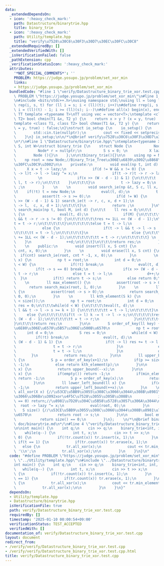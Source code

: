 ```yaml
---
data:
  _extendedDependsOn:
  - icon: ':heavy_check_mark:'
    path: Datastructure/binarytrie.hpp
    title: binary_trie
  - icon: ':heavy_check_mark:'
    path: Utility/template.hpp
    title: "verify\u7528\u30C6\u30F3\u30D7\u30EC\u30FC\u30C8"
  _extendedRequiredBy: []
  _extendedVerifiedWith: []
  _isVerificationFailed: false
  _pathExtension: cpp
  _verificationStatusIcon: ':heavy_check_mark:'
  attributes:
    '*NOT_SPECIAL_COMMENTS*': ''
    PROBLEM: https://judge.yosupo.jp/problem/set_xor_min
    links:
    - https://judge.yosupo.jp/problem/set_xor_min
  bundledCode: "#line 1 \"verify/Datastructure_binary_trie_xor.test.cpp\"\n#define\
    \ PROBLEM \"https://judge.yosupo.jp/problem/set_xor_min\"\n#line 1 \"Utility/template.hpp\"\
    \n#include <bits/stdc++.h>\nusing namespace std;\nusing ll = long long;\n#define\
    \ rep(i, s, t) for (ll i = s; i < (ll)(t); i++)\n#define rrep(i, s, t) for (ll\
    \ i = (ll)(t) - 1; i >= (ll)(s); i--)\n#define all(x) begin(x), end(x)\n\n#define\
    \ TT template <typename T>\nTT using vec = vector<T>;\ntemplate <class T1, class\
    \ T2> bool chmin(T1 &x, T2 y) {\n    return x > y ? (x = y, true) : false;\n}\n\
    template <class T1, class T2> bool chmax(T1 &x, T2 y) {\n    return x < y ? (x\
    \ = y, true) : false;\n}\nstruct io_setup {\n    io_setup() {\n        ios::sync_with_stdio(false);\n\
    \        std::cin.tie(nullptr);\n        cout << fixed << setprecision(15);\n\
    \    }\n} io_setup;\n\n/*\n@brief verify\u7528\u30C6\u30F3\u30D7\u30EC\u30FC\u30C8\
    \n*/\n#line 1 \"Datastructure/binarytrie.hpp\"\ntemplate<typename X, typename\
    \ S, int W>\nstruct binary_trie {\n    struct Node {\n          Node* l = nullptr;\n\
    \          Node* r = nullptr;\n          S s = 0; \n          X lazy = 0;\n  \
    \        Node (){}\n    };\n\n\tbinary_trie(){}\n\n    using np = Node*;\n\t\n\
    \    np root = new Node;//Binary_Trie_Tree\u306E\u6839\u3092\u8868\u3059\u30CE\
    \u30FC\u30C9\u3002\n\n    private:\n        void eval(np t, int d) {\n       \
    \     X x = t -> lazy;\n            if(d != W && x != 0) {\n                if(t\
    \ -> l)t -> l -> lazy ^= x;\n                if(t -> r)t -> r -> lazy ^= x;\n\
    \          \n                if(x >> (W - d - 1) & 1) {\n\t\t\t\t    swap(t ->\
    \ l, t -> r);\n\t\t\t    }\n\t\t\t}\n            t -> lazy = 0;\n            return\
    \ ;\n        }    \n    \n        void search_ie(np &t, S c, ll x, int d) {\n\t\
    \t    if(!t) t = new Node;\n            eval(t, d);\n            t -> s += c;\n\
    \            assert(t -> s >= 0);\n            if(d != W) {\n                if(x\
    \ >> (W - d - 1) & 1) search_ie(t -> r, c, x, d + 1);\n                else search_ie(t\
    \ -> l,  c, x, d + 1);\n\t\t\t}\n            return ;\n        }\n\n        ll\
    \ search_maix(np t, bool M, int d) {\n\t\t    ll res = 0;\n\t\t    while(d < W)\
    \ {\n                eval(t, d);\n                if(M) {\n\t\t\t\t\tif(t -> r\
    \ && t -> r -> s != 0) {\n\t\t\t\t\t\tres += 1LL << (W - d - 1);\n\t\t\t\t\t\t\
    t = t -> r;\n\t\t\t\t\t}\n\t\t\t\t\telse t = t -> l;\n                }\n    \
    \            else {\n                    if(t -> l && t -> l -> s != 0) {\n\t\t\
    \t\t\t\tt = t -> l;\n\t\t\t\t\t}\n                    else {\n\t\t\t\t\t\tres\
    \ += 1LL << (W - d - 1);\n\t\t\t\t\t\tt = t -> r;\n\t\t\t\t\t} \n            \
    \    }\n                ++d;\n\t\t\t}\n\t\t\treturn res;\n        }\n        \n\
    \    \n    public:\n        void insert(ll x, S cnt) {\n            if(cnt) search_ie(root,\
    \ cnt, x, 0);\n        }\n    \n        void erase(ll x, S cnt) {\n          \
    \  if(cnt) search_ie(root, cnt * -1, x, 0);\n        }\n        \n        S count(ll\
    \ x) {\n            np t = root;\n            int d = 0;\n            while(d\
    \ < W) {\n                if(!t) break;\n                eval(t, d);\n       \
    \         if(t -> s == 0) break;\n                if(x >> (W - d - 1) & 1) t =\
    \ t -> r;\n                else t = t -> l;\n                d++;\n          \
    \  }\n            if(t) return t -> s;\n            else return 0;\n        }\n\
    \    \n        ll max_element() {\n            assert(root -> s > 0);\n      \
    \      return search_maix(root, 1, 0);\n        }\n    \n        ll min_element()\
    \ {\n            assert(root -> s > 0);\n            return search_maix(root,\
    \ 0, 0);\n        }\n    \n        ll kth_element(S k) {\n            assert(k\
    \ < size());\n            np t = root;\n            int d = 0;\n            ll\
    \ res = 0;\n\t\t\twhile(d < W) {\n\t\t\t\teval(t, d);\n                if(t ->\
    \ l && t -> l -> s >= k + 1) {\n\t\t\t\t\tt = t -> l;\n\t\t\t\t}\n           \
    \     else {\n\t\t\t\t\tif(t -> l) k -= t -> l -> s;\n\t\t\t\t\tres += 1LL <<\
    \ (W - d - 1);\n\t\t\t\t\tt = t -> r;\n                }\n\t\t\t\t++d;\n\t\t\t\
    }\n\t\t\treturn res;\n        }\n\n        S order_of_key(ll key) {//key\u672A\
    \u6E80\u306E\u6570\u5B57\u306E\u500B\u6570\n            np t = root;\n       \
    \     int d = 0;\n            S res = 0;\n            while(d < W) {\n       \
    \         if(!t) break;\n                eval(t, d);\n                if(key >>\
    \ (W - d - 1) & 1) {\n                    if(t -> l) res += t -> l -> s;\n   \
    \                 t = t -> r;\n                }\n                else {\n   \
    \                 t = t -> l;\n                }\n                d++;\n     \
    \       }\n            return res;\n        }\n\n        ll upper_bound(ll x)\
    \ {\n            S p = order_of_key(x+1);\n            if(p >= size()) return\
    \ -1;\n            else return kth_element(p);\n        }\n\n        ll lower_bound(ll\
    \ x) {\n            return upper_bound(--x);\n        }\n\n        ll upper_left_bound(ll\
    \ x) {\n            if(empty()) return -1;\n            if(min_element() >= x)\
    \ return -1;\n            S p = order_of_key(x);\n            return kth_element(--p);\n\
    \        }\n\n        ll lower_left_bound(ll x) {\n            if(empty()) return\
    \ -1;\n            return upper_left_bound(++x);\n        }\n    \n        void\
    \ all_xor(X x) {//\u53CE\u5BB9\u3055\u308C\u3066\u3044\u308B\u8981\u7D20\u5168\
    \u3066\u306Bx\u3092xor\u4F5C\u7528\u3055\u305B\u308B\n            if(root -> s\
    \ == 0) return;//\u8981\u7D20\u304C\u5B58\u5728\u3057\u306A\u3044\n          \
    \  root -> lazy ^= x;\n            eval(root, 0);\n        }\n        \n     \
    \   S size() {//\u53CE\u5BB9\u3055\u308C\u3066\u3044\u308B\u8981\u7D20\u306E\u7DCF\
    \u6570\n            return root -> s;\n        }\n\n        bool empty() {\n \
    \           return size() == 0;\n        }\n};    \n/*\n@brief binary_trie\n@docs\
    \ doc/binarytrie.md\n*/\n#line 4 \"verify/Datastructure_binary_trie_xor.test.cpp\"\
    \n\nint main() {\n    int q;\n    cin >> q;\n    binary_trie<int, int, 30> tr;\n\
    \    while(q--) {\n        int t, x;\n        cin >> t >> x;\n        if(t ==\
    \ 0) {\n            if(!tr.count(x)) tr.insert(x, 1);\n        }\n        else\
    \ if(t == 1) {\n            if(tr.count(x)) tr.erase(x, 1);\n        }\n     \
    \   else {\n            tr.all_xor(x);\n            cout << tr.min_element() <<\
    \ '\\n';\n            tr.all_xor(x);\n\n        }\n    }\n}\n"
  code: "#define PROBLEM \"https://judge.yosupo.jp/problem/set_xor_min\"\n#include\
    \ \"../Utility/template.hpp\"\n#include \"../Datastructure/binarytrie.hpp\"\n\n\
    int main() {\n    int q;\n    cin >> q;\n    binary_trie<int, int, 30> tr;\n \
    \   while(q--) {\n        int t, x;\n        cin >> t >> x;\n        if(t == 0)\
    \ {\n            if(!tr.count(x)) tr.insert(x, 1);\n        }\n        else if(t\
    \ == 1) {\n            if(tr.count(x)) tr.erase(x, 1);\n        }\n        else\
    \ {\n            tr.all_xor(x);\n            cout << tr.min_element() << '\\n';\n\
    \            tr.all_xor(x);\n\n        }\n    }\n}"
  dependsOn:
  - Utility/template.hpp
  - Datastructure/binarytrie.hpp
  isVerificationFile: true
  path: verify/Datastructure_binary_trie_xor.test.cpp
  requiredBy: []
  timestamp: '2025-01-10 00:00:54+09:00'
  verificationStatus: TEST_ACCEPTED
  verifiedWith: []
documentation_of: verify/Datastructure_binary_trie_xor.test.cpp
layout: document
redirect_from:
- /verify/verify/Datastructure_binary_trie_xor.test.cpp
- /verify/verify/Datastructure_binary_trie_xor.test.cpp.html
title: verify/Datastructure_binary_trie_xor.test.cpp
---
```

